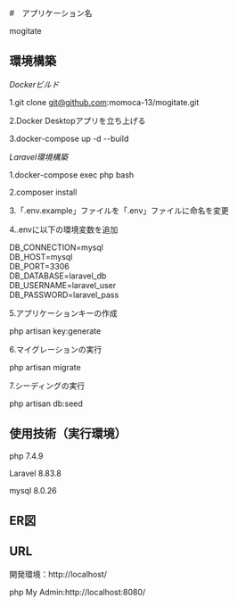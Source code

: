 #　アプリケーション名   

mogitate

## 環境構築
*Dockerビルド*  

1.git clone git@github.com:momoca-13/mogitate.git   

2.Docker Desktopアプリを立ち上げる  

3.docker-compose up -d --build

*Laravel環境構築* 

1.docker-compose exec php bash  

2.composer install  

3.「.env.example」ファイルを「.env」ファイルに命名を変更    

4..envに以下の環境変数を追加

DB_CONNECTION=mysql   
DB_HOST=mysql   
DB_PORT=3306      
DB_DATABASE=laravel_db    
DB_USERNAME=laravel_user  
DB_PASSWORD=laravel_pass    

5.アプリケーションキーの作成    

php artisan key:generate

6.マイグレーションの実行    

php artisan migrate

7.シーディングの実行    

php artisan db:seed

## 使用技術（実行環境）
php 7.4.9   

Laravel 8.83.8  

mysql 8.0.26

## ER図

## URL
開発環境：http://localhost/ 

php My Admin:http://localhost:8080/
